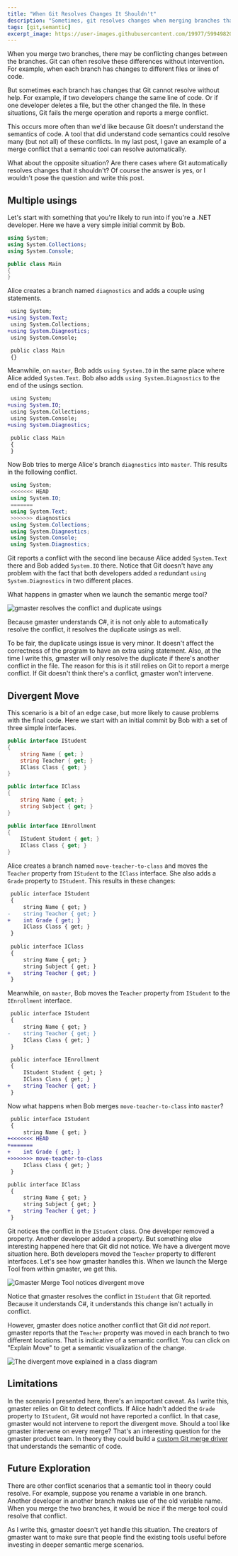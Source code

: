 ```yaml
---
title: "When Git Resolves Changes It Shouldn't"
description: "Sometimes, git resolves changes when merging branches that it shouldn't. This is because Git doesn't understand the semantics of code. If it did, it would know these changes to be conflicting."
tags: [git,semantic]
excerpt_image: https://user-images.githubusercontent.com/19977/59949820-1d709c00-9429-11e9-8443-2029ee19b017.PNG
---
```


When you merge two branches, there may be conflicting changes between the branches. Git can often resolve these differences without intervention. For example, when each branch has changes to different files or lines of code.

But sometimes each branch has changes that Git cannot resolve without help. For example, if two developers change the same line of code. Or if one developer deletes a file, but the other changed the file. In these situations, Git fails the merge operation and reports a merge conflict.

This occurs more often than we'd like because Git doesn't understand the semantics of code. A tool that did understand code semantics could resolve many (but not all) of these conflicts. In my last post, I gave an example of a merge conflict that a semantic tool can resolve automatically.

What about the opposite situation? Are there cases where Git automatically resolves changes that it shouldn't? Of course the answer is yes, or I wouldn't pose the question and write this post.

## Multiple usings

Let's start with something that you're likely to run into if you're a .NET developer. Here we have a very simple initial commit by Bob.

```csharp
using System;
using System.Collections;
using System.Console;

public class Main
{
}
```

Alice creates a branch named `diagnostics` and adds a couple using statements.

```diff
 using System;
+using System.Text;
 using System.Collections;
+using System.Diagnostics;
 using System.Console;

 public class Main
 {}
```

Meanwhile, on `master`, Bob adds `using System.IO` in the same place where Alice added `System.Text`. Bob also adds `using System.Diagnostics` to the end of the usings section.

```diff
 using System;
+using System.IO;
 using System.Collections;
 using System.Console;
+using System.Diagnostics;

 public class Main
 {
 }
```

Now Bob tries to merge Alice's branch `diagnostics` into `master`. This results in the following conflict.

```csharp
 using System;
 <<<<<<< HEAD
 using System.IO;
 =======
 using System.Text;
 >>>>>>> diagnostics
 using System.Collections;
 using System.Diagnostics;
 using System.Console;
 using System.Diagnostics;
```

Git reports a conflict with the second line because Alice added `System.Text` there and Bob added `System.IO` there. Notice that Git doesn't have any problem with the fact that both developers added a redundant `using System.Diagnostics` in two different places.

What happens in gmaster when we launch the semantic merge tool?

![gmaster resolves the conflict and duplicate usings](https://user-images.githubusercontent.com/19977/59700793-00c63100-91a9-11e9-8bf6-af1d7798920c.PNG)

Because gmaster understands C#, it is not only able to automatically resolve the conflict, it resolves the duplicate usings as well.

To be fair, the duplicate usings issue is very minor. It doesn't affect the correctness of the program to have an extra using statement. Also, at the time I write this, gmaster will only resolve the duplicate if there's another conflict in the file. The reason for this is it still relies on Git to report a merge conflict. If Git doesn't think there's a conflict, gmaster won't intervene.

## Divergent Move

This scenario is a bit of an edge case, but more likely to cause problems with the final code. Here we start with an initial commit by Bob with a set of three simple interfaces.

```csharp
public interface IStudent
{
    string Name { get; }
    string Teacher { get; }
    IClass Class { get; }
}

public interface IClass
{
    string Name { get; }
    string Subject { get; }
}

public interface IEnrollment
{
    IStudent Student { get; }
    IClass Class { get; }
}
```

Alice creates a branch named `move-teacher-to-class` and moves the `Teacher` property from `IStudent` to the `IClass` interface. She also adds a `Grade` property to `IStudent`. This results in these changes:

```diff
 public interface IStudent
 {
     string Name { get; }
-    string Teacher { get; }
+    int Grade { get; }
     IClass Class { get; }
 }
 
 public interface IClass
 {
     string Name { get; }
     string Subject { get; }
+    string Teacher { get; }
 }
```

Meanwhile, on `master`, Bob moves the `Teacher` property from `IStudent` to the `IEnrollment` interface.

```diff
 public interface IStudent
 {
     string Name { get; }
-    string Teacher { get; }
     IClass Class { get; }
 }

 public interface IEnrollment
 {
     IStudent Student { get; }
     IClass Class { get; }
+    string Teacher { get; }
 }
```

Now what happens when Bob merges `move-teacher-to-class` into `master`?

```diff
 public interface IStudent
 {
     string Name { get; }
+<<<<<<< HEAD
+=======
+    int Grade { get; }
+>>>>>>> move-teacher-to-class
     IClass Class { get; }
 }

public interface IClass
 {
     string Name { get; }
     string Subject { get; }
+    string Teacher { get; }
 }
```

Git notices the conflict in the `IStudent` class. One developer removed a property. Another developer added a property. But something else interesting happened here that Git did not notice. We have a divergent move situation here. Both developers moved the `Teacher` property to different interfaces. Let's see how gmaster handles this. When we launch the Merge Tool from within gmaster, we get this.

![Gmaster Merge Tool notices divergent move](https://user-images.githubusercontent.com/19977/59949820-1d709c00-9429-11e9-8443-2029ee19b017.PNG)

Notice that gmaster resolves the conflict in `IStudent` that Git reported. Because it understands C#, it understands this change isn't actually in conflict.

However, gmaster does notice another conflict that Git did _not_ report. gmaster reports that the `Teacher` property was moved in each branch to two different locations. That is indicative of a semantic conflict. You can click on "Explain Move" to get a semantic visualization of the change.

![The divergent move explained in a class diagram](https://user-images.githubusercontent.com/19977/59949802-121d7080-9429-11e9-8060-d31be1e2b19d.png)

## Limitations

In the scenario I presented here, there's an important caveat. As I write this, gmaster relies on Git to detect conflicts. If Alice hadn't added the `Grade` property to `IStudent`, Git would not have reported a conflict. In that case, gmaster would not intervene to report the divergent move. Should a tool like gmaster intervene on every merge? That's an interesting question for the gmaster product team. In theory they could build a [custom Git merge driver](http://www.mcclellandlegge.com/2017-03-20-customgitmergedriver/) that understands the semantic of code.

## Future Exploration

There are other conflict scenarios that a semantic tool in theory could resolve. For example, suppose you rename a variable in one branch. Another developer in another branch makes use of the old variable name. When you merge the two branches, it would be nice if the merge tool could resolve that conflict.

As I write this, gmaster doesn't yet handle this situation. The creators of gmaster want to make sure that people find the existing tools useful before investing in deeper semantic merge scenarios.
